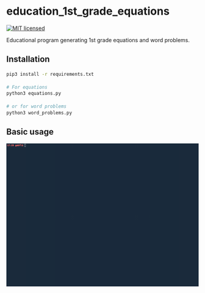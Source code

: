 # education_1st_grade_equations

[![MIT licensed](https://img.shields.io/badge/license-MIT-green.svg)](https://raw.githubusercontent.com/gabfl/education_1st_grade_equations/main/LICENSE)

Educational program generating 1st grade equations and word problems.

## Installation

```bash
pip3 install -r requirements.txt

# For equations
python3 equations.py

# or for word problems
python3 word_problems.py
```

## Basic usage

![Demo](https://github.com/gabfl/education_1st_grade_equations/blob/main/img/demo.gif?raw=true)
